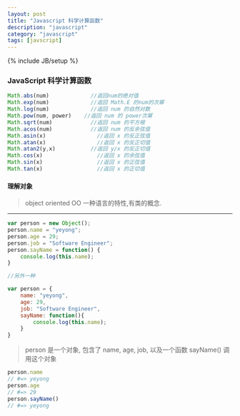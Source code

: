 ```yaml
---
layout: post
title: "Javascript 科学计算函数"
description: "javascript"
category: "javascript"
tags: [javscript]
---
```

{% include JB/setup %}

### JavaScript 科学计算函数

```js
Math.abs(num) 			  //返回num的绝对值
Math.exp(num) 			  //返回 Math.E 的num的次幂
Math.log(num) 		 	  //返回 num 的自然对数
Math.pow(num, power) 	//返回 num 的 power次幂
Math.sqrt(num) 			  //返回 num 的平方根
Math.acos(num) 			  //返回 num 的反余弦值
Math.asin(x) 			    //返回 x 的反正弦值
Math.atan(x) 			    //返回 x 的反正切值
Math.atan2(y,x) 		  //返回 y/x 的反正切值
Math.cos(x) 			    //返回 x 的余弦值
Math.sin(x) 			    //返回 x 的正弦值
Math.tan(x) 			    //返回 x 的正切值
```
#### 理解对象
> object oriented OO 一种语言的特性,有类的概念.

- - -

```js
var person = new Object();
person.name = "yeyong";
person.age = 29;
person.job = "Software Engineer";
person.sayName = function() {
	console.log(this.name);
}

//另外一种

var person = {
	name: "yeyong",
	age: 29,
	job: "Software Engineer",
	sayName: function(){
		console.log(this.name);
	}
}
```
> person 是一个对象, 包含了 name, age, job, 以及一个函数 sayName()
> 调用这个对象

```js
person.name
// #=> yeyong
person.age
// #=> 29
person.sayName()
// #=> yeyong
```


